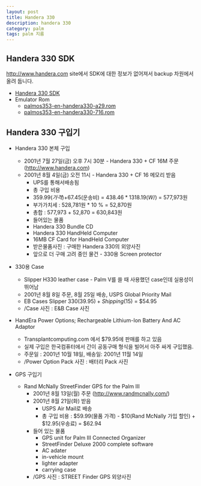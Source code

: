 ```yaml
---
layout: post
title: Handera 330
description: handera 330
category: palm
tags: palm 지름
---
```


## Handera 330 SDK

http://www.handera.com site에서 SDK에 대한 정보가 없어져서 backup 차원에서 올려 둡니다.

- [Handera 330 SDK](https://db.tt/H7pGGdcc)
- Emulator Rom
  - [palmos353-en-handera330-a29.rom](https://db.tt/cEVDIWU3)
  - [palmos353-en-handera330-716.rom](https://db.tt/H7pGGdcc)

## Handera 330 구입기

- Handera 330 본체 구입
  - 2001년 7월 27일(금) 오후 7시 30분 - Handera 330 + CF 16M 주문 (http://www.handera.com)
  - 2001년 8월 4일(금) 오전 11시 - Handera 330 + CF 16 메모리 받음
    - UPS를 통해서배송됨
    - 총 구입 비용
     - $359.99(가격)+$67.45(운송비) = $438.46 * 1318.19(W/$) = 577,973원
     - 부가가치세 : 528,781원 * 10 % = 52,870원
     - 총합 : 577,973 + 52,870 = 630,843원
    - 들어있는 물품
     - Handera 330 Bundle CD
     - Handera 330 HandHeld Computer
     - 16MB CF Card for HandHeld Computer
    - 받은물품사진 : 구매한 Handera 330의 외양사진
    - 앞으로 더 구매 고려 중인 물건 - 330용 Screen protector

- 330용 Case
  - Slipper H330 leather case - Palm V를 쓸 때 사용했던 case인데 실용성이 뛰어남
  - 2001년 8월 8일 주문, 8월 25일 배송, USPS Global Priority Mail
  - EB Cases Slipper 330($39.95) + Shipping($15) = $54.95
  - /Case 사진 : E&B Case 사진

- HandEra Power Options; Rechargeable Lithium-Ion Battery And AC Adaptor
  - Transplantcomputing.com 에서 $79.95에 판매를 하고 있음
  - 실제 구입은 한국컴퓨터에서 간이 공동구매 형식을 빌어서 아주 싸게 구입했음. 
  - 주문일 : 2001년 10월 18일, 배송일: 2001년 11월 14일
  - /Power Option Pack 사진 : 배터리 Pack 사진

- GPS 구입기
  - Rand McNally StreetFinder GPS for the Palm III
    - 2001년 8월 13일(월) 주문 (http://www.randmcnally.com/)
    - 2001년 8월 21일(화) 받음
      - USPS Air Mail로 배송
      - 총 구입 비용 : $59.99(물품 가격) - $10(Rand McNally 가입 할인) + $12.95(우송료) = $62.94
    - 들어 있는 물품
      - GPS unit for Palm III Connected Organizer
      - StreetFinder Deluxe 2000 complete software
      - AC adater
      - in-vehicle mount
      - lighter adapter
      - carrying case
    - /GPS 사진 : STREET Finder GPS 외양사진
